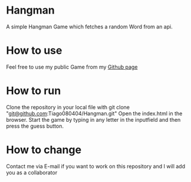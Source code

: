 # Hangman
A simple Hangman Game which fetches a random Word from an api.

# How to use
Feel free to use my public Game from my [Github page](https://github.com/Tiago080404/Hangman)

# How to run
Clone the repository in your local file with git clone "git@github.com:Tiago080404/Hangman.git"
Open the index.html in the browser. Start the game by typing in any letter in the inputfield and then press the guess button.

# How to change
Contact me via E-mail if you want to work on this repository and I will add you as a collaborator
